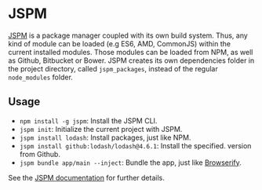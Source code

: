 # JSPM

[JSPM](http://jspm.io/) is a package manager coupled with its own build system. Thus, any kind of module can be loaded (e.g ES6, AMD, CommonJS) within the current installed modules. Those modules can be loaded from NPM, as well as Github, Bitbucket or Bower. JSPM creates its own dependencies folder in the project directory, called `jspm_packages`, instead of the regular `node_modules` folder.

## Usage

- `npm install -g jspm`: Install the JSPM CLI.
- `jspm init`: Initialize the current project with JSPM.
- `jspm install lodash`: Install packages, just like NPM.
- `jspm install github:lodash/lodash@4.6.1`: Install the specified. version from Github.
- `jspm bundle app/main --inject`: Bundle the app, just like [Browserify](http://browserify.org/).

See the [JSPM documentation](http://jspm.io/docs/) for further details.
